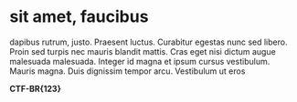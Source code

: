 # sit amet, faucibus

dapibus rutrum, justo. Praesent luctus. Curabitur egestas nunc sed libero. Proin sed turpis nec mauris blandit mattis. Cras eget nisi dictum augue malesuada malesuada. Integer id magna et ipsum cursus vestibulum. Mauris magna. Duis dignissim tempor arcu. Vestibulum ut eros

**CTF-BR{123}**
